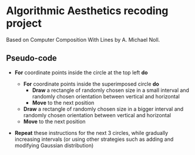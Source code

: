 # Algorithmic Aesthetics recoding project
Based on Computer Composition With Lines by A. Michael Noll.


## Pseudo-code

- **For** coordinate points inside the circle at the top left **do**
  - **For** coordinate points inside the superimposed circle **do**
    - **Draw** a rectangle of randomly chosen size in a small interval and randomly chosen orientation between vertical and horizontal
    - **Move** to the next position
  - **Draw** a rectangle of randomly chosen size in a bigger interval and randomly chosen orientation between vertical and horizontal
  - **Move** to the next position

- **Repeat** these instructions for the next 3 circles, while gradually increasing intervals (or using other strategies such as adding and modifying Gaussian distribution)
